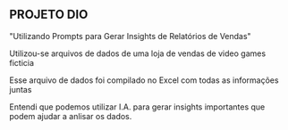 ## PROJETO DIO 
"Utilizando Prompts para Gerar Insights de Relatórios de Vendas"

Utilizou-se arquivos de dados de uma loja de vendas de video games ficticia

Esse arquivo de dados foi compilado no Excel com todas as informações juntas

Entendi que podemos utilizar I.A. para gerar insights importantes que podem ajudar a anlisar os dados.
